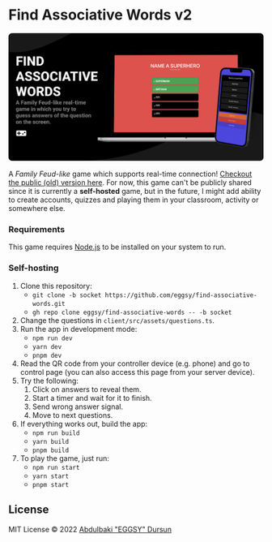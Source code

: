 # Find Associative Words v2

<p align="center">
  <img src="./client/public/demo.png" alt="demo of the game" />
</p>

A _Family Feud-like_ game which supports real-time connection! [Checkout the public (old) version here](https://associative-words.netlify.app/). For now, this game can't be publicly shared since it is currently a **self-hosted** game, but in the future, I might add ability to create accounts, quizzes and playing them in your classroom, activity or somewhere else.

### Requirements

This game requires [Node.js](https://nodejs.org/en/download/) to be installed on your system to run.

### Self-hosting

1. Clone this repository:
   - `git clone -b socket https://github.com/eggsy/find-associative-words.git`
   - `gh repo clone eggsy/find-associative-words -- -b socket`
2. Change the questions in `client/src/assets/questions.ts`.
3. Run the app in development mode:
   - `npm run dev`
   - `yarn dev`
   - `pnpm dev`
4. Read the QR code from your controller device (e.g. phone) and go to control page (you can also access this page from your server device).
5. Try the following:
   1. Click on answers to reveal them.
   2. Start a timer and wait for it to finish.
   3. Send wrong answer signal.
   4. Move to next questions.
6. If everything works out, build the app:
   - `npm run build`
   - `yarn build`
   - `pnpm build`
7. To play the game, just run:
   - `npm run start`
   - `yarn start`
   - `pnpm start`

## License

MIT License © 2022 [Abdulbaki "EGGSY" Dursun](https://github.com/eggsy)
